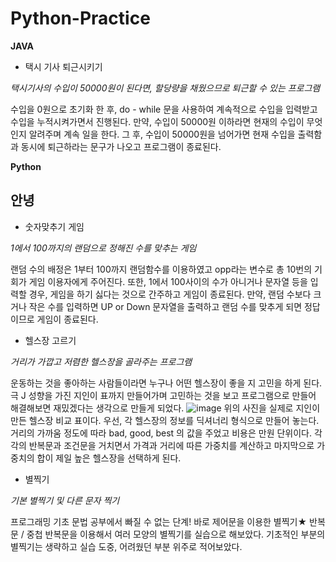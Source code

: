 # Python-Practice

**JAVA**

- 택시 기사 퇴근시키기 

*택시기사의 수입이 50000원이 된다면, 할당량을 채웠으므로 퇴근할 수 있는 프로그램*

수입을 0원으로 초기화 한 후, do - while 문을 사용하여 계속적으로 수입을 입력받고 수입을 누적시켜가면서 진행된다.
만약, 수입이 50000원 이하라면 현재의 수입이 무엇인지 알려주며 계속 일을 한다.
그 후, 수입이 50000원을 넘어가면 현재 수입을 출력함과 동시에 퇴근하라는 문구가 나오고 프로그램이 종료된다. 

**Python**
## 안녕
- 숫자맞추기 게임

*1에서 100까지의 랜덤으로 정해진 수를 맞추는 게임*

랜덤 수의 배정은 1부터 100까지 랜덤함수를 이용하였고 opp라는 변수로 총 10번의 기회가 게임 이용자에게 주어진다.
또한, 1에서 100사이의 수가 아니거나 문자열 등을 입력할 경우, 게임을 하기 싫다는 것으로 간주하고 게임이 종료된다.
만약, 랜덤 수보다 크거나 작은 수를 입력하면 UP or Down 문자열을 출력하고 랜덤 수를 맞추게 되면 정답이므로 게임이 종료된다.

- 헬스장 고르기

*거리가 가깝고 저렴한 헬스장을 골라주는 프로그램*

운동하는 것을 좋아하는 사람들이라면 누구나 어떤 헬스장이 좋을 지 고민을 하게 된다.
극 J 성향을 가진 지인이 표까지 만들어가며 고민하는 것을 보고 프로그램으로 만들어 해결해보면 재밌겠다는 생각으로 만들게 되었다.
![image](https://user-images.githubusercontent.com/117700630/210242854-72a908b6-4b64-4f2a-b171-51356cfabc6c.png)
위의 사진을 실제로 지인이 만든 헬스장 비교 표이다.
우선, 각 헬스장의 정보를 딕셔너리 형식으로 만들어 놓는다.
거리의 가까움 정도에 따라 bad, good, best 의 값을 주었고 비용은 만원 단위이다.
각각의 반복문과 조건문을 거치면서 가격과 거리에 따른 가중치를 계산하고
마지막으로 가중치의 합이 제일 높은 헬스장을 선택하게 된다.

- 별찍기

*기본 별찍기 및 다른 문자 찍기*

프로그래밍 기초 문법 공부에서 빠질 수 없는 단계! 바로 제어문을 이용한 별찍기★
반복문 / 중첩 반복문을 이용해서 여러 모양의 별찍기를 실습으로 해보았다.
기초적인 부분의 별찍기는 생략하고 실습 도중, 어려웠던 부분 위주로 적어보았다.

